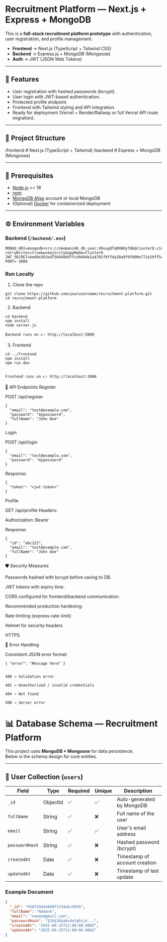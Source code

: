 # Recruitment Platform — Next.js + Express + MongoDB

This is a **full-stack recruitment platform prototype** with authentication, user registration, and profile management.

- **Frontend** → Next.js (TypeScript + Tailwind CSS)  
- **Backend** → Express.js + MongoDB (Mongoose)  
- **Auth** → JWT (JSON Web Tokens)  

---

## 🚀 Features
- User registration with hashed passwords (bcrypt).  
- User login with JWT-based authentication.  
- Protected profile endpoint.  
- Frontend with Tailwind styling and API integration.  
- Ready for deployment (Vercel + Render/Railway or full Vercel API route migration).  

---

## 📂 Project Structure
/frontend # Next.js (TypeScript + Tailwind)
/backend # Express + MongoDB (Mongoose)


---

## 🔧 Prerequisites
- [Node.js](https://nodejs.org/) >= 18  
- [npm](https://www.npmjs.com/)  
- [MongoDB Atlas](https://www.mongodb.com/cloud/atlas) account or local MongoDB  
- (Optional) [Docker](https://www.docker.com/) for containerized deployment  

---

## ⚙️ Environment Variables

### Backend (`/backend/.env`)
```env
MONGO_URI=mongodb+srv://nkemani46_db_user:X0vugdTqRXWOyf8k@cluster0.c1vbg7y.mongodb.net/?retryWrites=true&w=majority&appName=Cluster0
JWT_SECRET=bed0e363e475b948dd7fcd949de1a4701f8ffda20a9f9f600e771e29ff5ceb3547992df3d2bac9fba9d4fe687f092a80516221a06cfd4324ffee668cb9c4d180
PORT= 5000
```

### Run Locally
1. Clone the repo
```
git clone https://github.com/yourusername/recruitment-platform.git
cd recruitment-platform
```

2. Backend
```
cd backend
npm install
node server.js

Backend runs on 👉 http://localhost:5000
```

3. Frontend
```
cd ../frontend
npm install
npm run dev


Frontend runs on 👉 http://localhost:3000
```
🧪 API Endpoints
Register

POST /api/register
```
{
  "email": "test@example.com",
  "password": "mypassword",
  "fullName": "John Doe"
}
```

Login

POST /api/login
```
{
  "email": "test@example.com",
  "password": "mypassword"
}
```


Response:
```
{
  "token": "<jwt-token>"
}
```

Profile

GET /api/profile
Headers:

Authorization: Bearer <jwt-token>


Response:
```
{
  "id": "abc123",
  "email": "test@example.com",
  "fullName": "John Doe"
}
```

🛡️ Security Measures

Passwords hashed with bcrypt before saving to DB.

JWT tokens with expiry time.

CORS configured for frontend/backend communication.

Recommended production hardening:

Rate limiting (express-rate-limit)

Helmet for security headers

HTTPS

🐛 Error Handling

Consistent JSON error format:
```
{ "error": "Message here" }


400 → Validation error

401 → Unauthorized / invalid credentials

404 → Not found

500 → Server error
```
# 📊 Database Schema — Recruitment Platform

This project uses **MongoDB + Mongoose** for data persistence.  
Below is the schema design for core entities.

---

## 👤 User Collection (`users`)

| Field        | Type      | Required | Unique | Description |
|--------------|----------|----------|--------|-------------|
| `_id`        | ObjectId | ✅       | ✅     | Auto-generated by MongoDB |
| `fullName`   | String   | ✅       | ❌     | Full name of the user |
| `email`      | String   | ✅       | ✅     | User's email address |
| `passwordHash` | String | ✅       | ❌     | Hashed password (bcrypt) |
| `createdAt`  | Date     | ✅       | ❌     | Timestamp of account creation |
| `updatedAt`  | Date     | ✅       | ❌     | Timestamp of last update |

### Example Document
```json
{
  "_id": "650f29d2e9d9f1234abc5656",
  "fullName": "Namank",
  "email": "naman@gmail.com",
  "passwordHash": "$2b$10$abcdefghijk...",
  "createdAt": "2025-09-25T12:00:00.000Z",
  "updatedAt": "2025-09-25T12:00:00.000Z"
}



